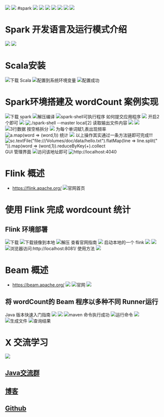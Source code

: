 ![](https://upload-images.jianshu.io/upload_images/4685968-4594f185b89db236.png?imageMogr2/auto-orient/strip%7CimageView2/2/w/1240)
![](https://upload-images.jianshu.io/upload_images/4685968-ea990c6795d719d3.png?imageMogr2/auto-orient/strip%7CimageView2/2/w/1240)
#spark
![](https://upload-images.jianshu.io/upload_images/4685968-810c4a8be64e48bc.png?imageMogr2/auto-orient/strip%7CimageView2/2/w/1240)
![](https://upload-images.jianshu.io/upload_images/4685968-c8f78fa73984d807.png?imageMogr2/auto-orient/strip%7CimageView2/2/w/1240)
![](https://upload-images.jianshu.io/upload_images/4685968-eb83698544026b55.png?imageMogr2/auto-orient/strip%7CimageView2/2/w/1240)
![](https://upload-images.jianshu.io/upload_images/4685968-d908ed20c941dd8e.png?imageMogr2/auto-orient/strip%7CimageView2/2/w/1240)
![](https://upload-images.jianshu.io/upload_images/4685968-c727a7612d4b6753.png?imageMogr2/auto-orient/strip%7CimageView2/2/w/1240)
![](https://upload-images.jianshu.io/upload_images/4685968-01398f6e205e6cd5.png?imageMogr2/auto-orient/strip%7CimageView2/2/w/1240)
![](https://upload-images.jianshu.io/upload_images/4685968-bf301dfb1fe3c01d.png?imageMogr2/auto-orient/strip%7CimageView2/2/w/1240)
# Spark 开发语言及运行模式介绍
![](https://upload-images.jianshu.io/upload_images/4685968-8b3d2d46e818d6c3.png?imageMogr2/auto-orient/strip%7CimageView2/2/w/1240)
![](https://upload-images.jianshu.io/upload_images/4685968-eb63d4ca980fa4b5.png?imageMogr2/auto-orient/strip%7CimageView2/2/w/1240)
# Scala安装
![下载 Scala](https://upload-images.jianshu.io/upload_images/4685968-d4431a614751f8eb.png?imageMogr2/auto-orient/strip%7CimageView2/2/w/1240)
![配置到系统环境变量](https://upload-images.jianshu.io/upload_images/4685968-81265bea4c1a2f3a.png?imageMogr2/auto-orient/strip%7CimageView2/2/w/1240)
![配置成功](https://upload-images.jianshu.io/upload_images/4685968-9c14e18115dc2ada.png?imageMogr2/auto-orient/strip%7CimageView2/2/w/1240)
# Spark环境搭建及 wordCount 案例实现
![下载 spark](https://upload-images.jianshu.io/upload_images/4685968-76844e3e8e94366b.png?imageMogr2/auto-orient/strip%7CimageView2/2/w/1240)
![解压编译](https://upload-images.jianshu.io/upload_images/4685968-0f083cc5b549578a.png?imageMogr2/auto-orient/strip%7CimageView2/2/w/1240)
![spark-shell可执行程序](https://upload-images.jianshu.io/upload_images/4685968-f889075789d3cad2.png?imageMogr2/auto-orient/strip%7CimageView2/2/w/1240)
如何提交应用程序
![](https://upload-images.jianshu.io/upload_images/4685968-dc340ebe573f9714.png?imageMogr2/auto-orient/strip%7CimageView2/2/w/1240)
开启2个即可
![](https://upload-images.jianshu.io/upload_images/4685968-4066936b025411cb.png?imageMogr2/auto-orient/strip%7CimageView2/2/w/1240)
![ ./spark-shell --master local[2]
](https://upload-images.jianshu.io/upload_images/4685968-0a5652814d2509bb.png?imageMogr2/auto-orient/strip%7CimageView2/2/w/1240)
读取输出文件内容
![](https://upload-images.jianshu.io/upload_images/4685968-c2de1d2277879a33.png?imageMogr2/auto-orient/strip%7CimageView2/2/w/1240)
![](https://upload-images.jianshu.io/upload_images/4685968-0463c90a9dfd79f0.png?imageMogr2/auto-orient/strip%7CimageView2/2/w/1240)
![3行数据](https://upload-images.jianshu.io/upload_images/4685968-6acc2471cde7fd1e.png?imageMogr2/auto-orient/strip%7CimageView2/2/w/1240)
按空格拆分
![](https://upload-images.jianshu.io/upload_images/4685968-2a4b181322f94b08.png?imageMogr2/auto-orient/strip%7CimageView2/2/w/1240)
为每个单词赋1,表出现频率
![a.map(word => (word,1))](https://upload-images.jianshu.io/upload_images/4685968-b220e9dc003a820f.png?imageMogr2/auto-orient/strip%7CimageView2/2/w/1240)
统计
![](https://upload-images.jianshu.io/upload_images/4685968-650c8a07c5cf2176.png?imageMogr2/auto-orient/strip%7CimageView2/2/w/1240)
以上操作其实通过一条方法链即可完成!!!
![sc.textFile("file:///Volumes/doc/data/hello.txt").flatMap(line => line.split(" ")).map(word => (word,1)).reduceByKey(_+_).collect](https://upload-images.jianshu.io/upload_images/4685968-5340375fe135fdcb.png?imageMogr2/auto-orient/strip%7CimageView2/2/w/1240)
GUI 管理界面
![访问该地址即可](https://upload-images.jianshu.io/upload_images/4685968-3e6c4938dbb268c5.png?imageMogr2/auto-orient/strip%7CimageView2/2/w/1240)
![http://localhost:4040](https://upload-images.jianshu.io/upload_images/4685968-f2c4908689442cf8.png?imageMogr2/auto-orient/strip%7CimageView2/2/w/1240)
# Flink 概述
- https://flink.apache.org/
![官网首页](https://upload-images.jianshu.io/upload_images/4685968-6766af69e7187d00.png?imageMogr2/auto-orient/strip%7CimageView2/2/w/1240)
# 使用 Flink 完成 wordcount 统计
## Flink 环境部署
![下载](https://upload-images.jianshu.io/upload_images/4685968-60cdfa6598d5b1f6.png?imageMogr2/auto-orient/strip%7CimageView2/2/w/1240)
![下载镜像到本地](https://upload-images.jianshu.io/upload_images/4685968-0794d75e25a4117b.png?imageMogr2/auto-orient/strip%7CimageView2/2/w/1240)
![解压](https://upload-images.jianshu.io/upload_images/4685968-5310ed2afc89f3f6.png?imageMogr2/auto-orient/strip%7CimageView2/2/w/1240)
查看官网指南
![](https://upload-images.jianshu.io/upload_images/4685968-3cff114925535274.png?imageMogr2/auto-orient/strip%7CimageView2/2/w/1240)
启动本地的一个 flink
![](https://upload-images.jianshu.io/upload_images/4685968-899eaff6c1b721cd.png?imageMogr2/auto-orient/strip%7CimageView2/2/w/1240)
![](https://upload-images.jianshu.io/upload_images/4685968-053fa607d576d2dd.png?imageMogr2/auto-orient/strip%7CimageView2/2/w/1240)
![浏览器访问:http://localhost:8081/](https://upload-images.jianshu.io/upload_images/4685968-dc8d34aa2842b7ea.png?imageMogr2/auto-orient/strip%7CimageView2/2/w/1240)
使用方法
![](https://upload-images.jianshu.io/upload_images/4685968-8693e7b57afe4c4c.png?imageMogr2/auto-orient/strip%7CimageView2/2/w/1240)
# Beam 概述
- https://beam.apache.org/
![](https://upload-images.jianshu.io/upload_images/4685968-6c4a525e70410547.png?imageMogr2/auto-orient/strip%7CimageView2/2/w/1240)
![官网](https://upload-images.jianshu.io/upload_images/4685968-8f173ff8c119cdf7.png?imageMogr2/auto-orient/strip%7CimageView2/2/w/1240)
![](https://upload-images.jianshu.io/upload_images/4685968-75e8093bc751e36c.png?imageMogr2/auto-orient/strip%7CimageView2/2/w/1240)
## 将 wordCount的 Beam 程序以多种不同 Runner运行
Java 版本快速入门指南
![](https://upload-images.jianshu.io/upload_images/4685968-a68581703ebfa3e0.png?imageMogr2/auto-orient/strip%7CimageView2/2/w/1240)
![](https://upload-images.jianshu.io/upload_images/4685968-9a379e8d66067042.png?imageMogr2/auto-orient/strip%7CimageView2/2/w/1240)
![maven 命令执行成功](https://upload-images.jianshu.io/upload_images/4685968-76dca0c2ade97582.png?imageMogr2/auto-orient/strip%7CimageView2/2/w/1240)
![运行命令](https://upload-images.jianshu.io/upload_images/4685968-4108086f9e17fd62.png?imageMogr2/auto-orient/strip%7CimageView2/2/w/1240)
![](https://upload-images.jianshu.io/upload_images/4685968-ab128c37e5e03fe8.png?imageMogr2/auto-orient/strip%7CimageView2/2/w/1240)
![生成文件](https://upload-images.jianshu.io/upload_images/4685968-fc6684285c9656b4.png?imageMogr2/auto-orient/strip%7CimageView2/2/w/1240)
![查询结果](https://upload-images.jianshu.io/upload_images/4685968-6409ef80cbbd0eb1.png?imageMogr2/auto-orient/strip%7CimageView2/2/w/1240)

# X 交流学习
![](https://upload-images.jianshu.io/upload_images/16782311-8d7acde57fdce062.png?imageMogr2/auto-orient/strip%7CimageView2/2/w/1240)

## [Java交流群](https://jq.qq.com/?_wv=1027&k=5UB4P1T)


## [博客](http://www.shishusheng.com)



## [Github](https://github.com/Wasabi1234)
